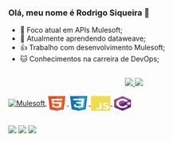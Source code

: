 ### Olá, meu nome é Rodrigo Siqueira 👋


- 🔭 Foco atual em  APIs Mulesoft;
- 🌱 Atualmente aprendendo dataweave;
- 👍 Trabalho com desenvolvimento Mulesoft;
- 🐱‍ Conhecimentos na carreira de DevOps;
##
<div align="center">
  <a href="https://github.com/1rodrigosiqueira">
  <img height="140em" src="https://github-readme-stats.vercel.app/api?username=1rodrigosiqueira&show_icons=true&theme=gruvbox&include_all_commits=true&count_private=true"/>
  <img height="140em" src="https://github-readme-stats.vercel.app/api/top-langs/?username=1rodrigosiqueira&layout=compact&langs_count=7&theme=gruvbox"/>
</div>
<div style="display: inline_block"><br>
  <img align="center" alt="Mulesoft" height="30" width="30" src="https://cdn.icon-icons.com/icons2/2699/PNG/512/mulesoft_logo_icon_170933.png">
  <img align="center" alt="HTML 5" height="30" width="40" src="https://raw.githubusercontent.com/devicons/devicon/master/icons/html5/html5-original.svg">
  <img align="center" alt="CSS 3" height="30" width="40" src="https://raw.githubusercontent.com/devicons/devicon/master/icons/css3/css3-original.svg">
  <img align="center" alt="Java Script" height="30" width="40" src="https://raw.githubusercontent.com/devicons/devicon/master/icons/javascript/javascript-plain.svg">
  <img align="center" alt="Csharp" height="30" width="40" src="https://raw.githubusercontent.com/devicons/devicon/master/icons/csharp/csharp-original.svg">
</div>
  
  ##
 
<div> 
  <a href="https://https://www.instagram.com/rodrigo__siqueira/" target="_blank"><img src="https://img.shields.io/badge/-Instagram-%23E4405F?style=for-the-badge&logo=instagram&logoColor=white" target="_blank"></a>
  <a href = "mailto:1rodrigosiqueira"><img src="https://img.shields.io/badge/-Gmail-%23333?style=for-the-badge&logo=gmail&logoColor=white" target="_blank"></a>
  <a href="https://www.linkedin.com/in/rodrigosiqueira-22ago1980/" target="_blank"><img src="https://img.shields.io/badge/-LinkedIn-%230077B5?style=for-the-badge&logo=linkedin&logoColor=white" target="_blank"></a>  
</div>
